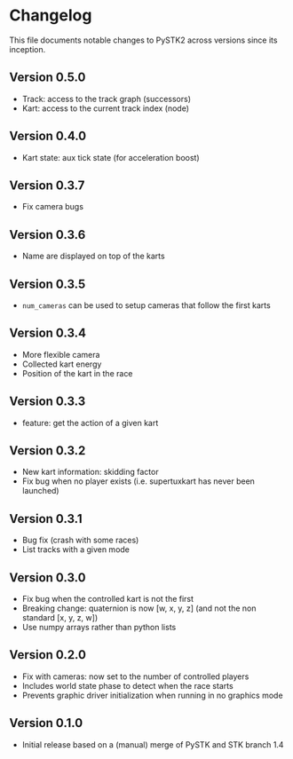 # Changelog

This file documents notable changes to PySTK2 across versions since its inception.

## Version 0.5.0

- Track: access to the track graph (successors)
- Kart: access to the current track index (node)

## Version 0.4.0

- Kart state: aux tick state (for acceleration boost)

## Version 0.3.7

- Fix camera bugs

## Version 0.3.6

- Name are displayed on top of the karts

## Version 0.3.5

- `num_cameras` can be used to setup cameras that follow the first karts

## Version 0.3.4

- More flexible camera
- Collected kart energy
- Position of the kart in the race

## Version 0.3.3

- feature: get the action of a given kart

## Version 0.3.2

- New kart information: skidding factor
- Fix bug when no player exists (i.e. supertuxkart has never been launched)

## Version 0.3.1

- Bug fix (crash with some races)
- List tracks with a given mode

## Version 0.3.0

- Fix bug when the controlled kart is not the first
- Breaking change: quaternion is now [w, x, y, z] (and not the non standard [x, y, z, w])
- Use numpy arrays rather than python lists

## Version 0.2.0

- Fix with cameras: now set to the number of controlled players
- Includes world state phase to detect when the race starts
- Prevents graphic driver initialization when running in no graphics mode

## Version 0.1.0

- Initial release based on a (manual) merge of PySTK and STK branch 1.4
